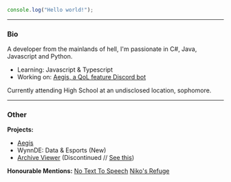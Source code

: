 ```js
console.log("Hello world!");
```
---
### Bio
A developer from the mainlands of hell, I'm passionate in C#, Java, Javascript and Python.
- Learning: Javascript & Typescript
- Working on: [Aegis, a QoL feature Discord bot](https://aegisbot.pages.dev/)

Currently attending High School at an undisclosed location, sophomore.

--- 
### Other

**Projects:**
- [Aegis](https://aegisbot.pages.dev/)
- WynnDE: Data & Esports (New)
- [Archive Viewer](https://foreverably.pages.dev/visorarchiveviewer/) (Discontinued // [See this](https://github.com/EricPanDev/DiscordArchiveViewer))

**Honourable Mentions:**
[No Text To Speech](https://discord.gg/ntts)
[Niko's Refuge](https://discord.gg/D9dWUKrZqC)

